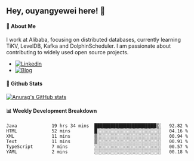 ## Hey, ouyangyewei here! :wave:

#### :rocket: About Me
I work at Alibaba, focusing on distributed databases, currently learning TiKV, LevelDB, Kafka and DolphinScheduler. I am passionate about contributing to widely used open source projects.

- [![Linkedin](https://img.shields.io/badge/LinkedIn-ouyangyewei-blue)](https://www.linkedin.com/in/ouyangyewei/)
- [![Blog](https://img.shields.io/badge/Blog-yeweiouyang-orange)](https://blog.csdn.net/yeweiouyang)

#### :star2: Github Stats
[![Anurag's GitHub stats](https://github-readme-stats.vercel.app/api?username=ouyangyewei&show_icons=true&cache_seconds=3600&theme=tokyonight)](https://github.com/anuraghazra/github-readme-stats)

#### :bar_chart: Weekly Development Breakdown
<!--START_SECTION:waka-->

```text
Java             19 hrs 34 mins  ███████████████████████▒░   92.82 %
HTML             52 mins         █░░░░░░░░░░░░░░░░░░░░░░░░   04.16 %
XML              11 mins         ▒░░░░░░░░░░░░░░░░░░░░░░░░   00.94 %
Text             11 mins         ▒░░░░░░░░░░░░░░░░░░░░░░░░   00.91 %
TypeScript       7 mins          ░░░░░░░░░░░░░░░░░░░░░░░░░   00.57 %
YAML             2 mins          ░░░░░░░░░░░░░░░░░░░░░░░░░   00.18 %
```

<!--END_SECTION:waka-->
